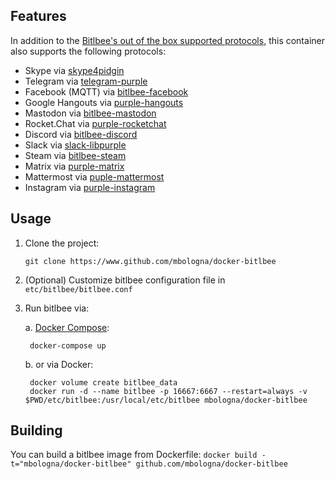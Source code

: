 ## Features

In addition to the [Bitlbee's out of the box supported protocols](https://wiki.bitlbee.org/), this container also supports the following protocols:

- Skype via [skype4pidgin](https://github.com/EionRobb/skype4pidgin)
- Telegram via [telegram-purple](https://github.com/majn/telegram-purple)
- Facebook (MQTT) via [bitlbee-facebook](https://github.com/bitlbee/bitlbee-facebook)
- Google Hangouts via [purple-hangouts](https://bitbucket.org/EionRobb/purple-hangouts)
- Mastodon via [bitlbee-mastodon](https://alexschroeder.ch/software/Bitlbee_Mastodon)
- Rocket.Chat via [purple-rocketchat](https://bitbucket.org/EionRobb/purple-rocketchat/src/default/)
- Discord via [bitlbee-discord](https://github.com/sm00th/bitlbee-discord/)
- Slack via [slack-libpurple](https://github.com/dylex/slack-libpurple)
- Steam via [bitlbee-steam](https://github.com/bitlbee/bitlbee-steam)
- Matrix via [purple-matrix](https://github.com/matrix-org/purple-matrix)
- Mattermost via [puple-mattermost](https://github.com/EionRobb/purple-mattermost)
- Instagram via [purple-instagram](https://github.com/EionRobb/purple-instagram)

## Usage

1. Clone the project:

       git clone https://www.github.com/mbologna/docker-bitlbee

2. (Optional) Customize bitlbee configuration file in `etc/bitlbee/bitlbee.conf`

3. Run bitlbee via:

    a. [Docker Compose](https://docs.docker.com/compose/install/):

        docker-compose up

    b. or via Docker:

        docker volume create bitlbee_data
        docker run -d --name bitlbee -p 16667:6667 --restart=always -v $PWD/etc/bitlbee:/usr/local/etc/bitlbee mbologna/docker-bitlbee

## Building

You can build a bitlbee image from Dockerfile: `docker build -t="mbologna/docker-bitlbee" github.com/mbologna/docker-bitlbee`
